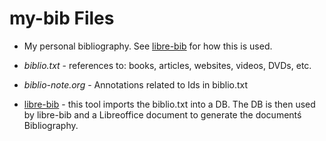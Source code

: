 my-bib Files
============

-   My personal bibliography. See
    [libre-bib](https://github.com/TurtleEngr/libre-bib) for how this is
    used.

-   *biblio.txt* - references to: books, articles, websites, videos,
    DVDs, etc.

-   *biblio-note.org* - Annotations related to Ids in biblio.txt

-   [libre-bib](https://github.com/TurtleEngr/libre-bib) - this tool
    imports the biblio.txt into a DB. The DB is then used by libre-bib
    and a Libreoffice document to generate the documentś Bibliography.


